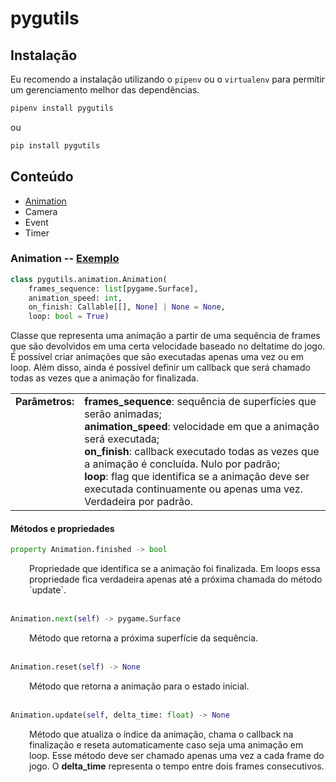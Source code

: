 <style>
td, th {
   border: none!important;
}

td {
    vertical-align: top;
}
</style>

pygutils
========

Instalação
----------

Eu recomendo a instalação utilizando o `pipenv` ou o `virtualenv` para permitir um gerenciamento melhor das dependências.

```bash
pipenv install pygutils
```

ou

```bash
pip install pygutils
```

Conteúdo
--------

- [Animation](#animation)
- Camera
- Event
- Timer


<div id="animation" />

### Animation -- [Exemplo](/examples/animation_example.py)

```python
class pygutils.animation.Animation(
    frames_sequence: list[pygame.Surface],
    animation_speed: int,
    on_finish: Callable[[], None] | None = None,
    loop: bool = True)
```

Classe que representa uma animação a partir de uma sequência de frames que são devolvidos em uma certa velocidade baseado no deltatime do jogo. É possível criar animações que são executadas apenas uma vez ou em loop. Além disso, ainda é possível definir um callback que será chamado todas as vezes que a animação for finalizada.

<table>
    <tr>
        <td><strong>Parâmetros:</strong></td>
        <td>
            <strong>frames_sequence</strong>: sequência de superfícies que serão animadas;<br>
            <strong>animation_speed</strong>: velocidade em que a animação será executada;<br>
            <strong>on_finish</strong>: callback executado todas as vezes que a animação é concluída. Nulo por padrão;<br>
            <strong>loop</strong>: flag que identifica se a animação deve ser executada continuamente ou apenas uma vez. Verdadeira por padrão.<br>
        </td>
    </tr>
</table>

#### Métodos e propriedades

```python
property Animation.finished -> bool
```
<div style="padding-left: 30px;">Propriedade que identifica se a animação foi finalizada. Em loops essa propriedade fica verdadeira apenas até a próxima chamada do método `update`.</div><br>

```python
Animation.next(self) -> pygame.Surface
```
<div style="padding-left: 30px;">Método que retorna a próxima superfície da sequência.</div><br>

```python
Animation.reset(self) -> None
```
<div style="padding-left: 30px;">Método que retorna a animação para o estado inicial.</div><br>

```python
Animation.update(self, delta_time: float) -> None
```
<div style="padding-left: 30px;">Método que atualiza o índice da animação, chama o callback na finalização e reseta automaticamente caso seja uma animação em loop. Esse método deve ser chamado apenas uma vez a cada frame do jogo. O <strong>delta_time</strong> representa o tempo entre dois frames consecutivos.</div>
